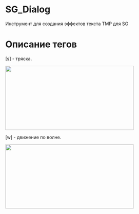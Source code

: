 # SG_Dialog
Инструмент для создания эффектов текста TMP для SG

# Описание тегов

[s] - тряска.

<img src="https://user-images.githubusercontent.com/40718467/183039061-02806bfd-c893-4460-a097-c1e728ca241f.gif" data-canonical-src="https://gyazo.com/eb5c5741b6a9a16c692170a41a49c858.png" width="400" height="200" />

[w] - движение по волне.

<img src="https://user-images.githubusercontent.com/40718467/183040654-8dceb06a-3780-49d3-858d-3a256bb28ee0.gif" data-canonical-src="https://gyazo.com/eb5c5741b6a9a16c692170a41a49c858.png" width="400" height="200" />
